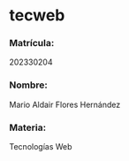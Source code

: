 # tecweb
### Matrícula:
202330204
### Nombre:
Mario Aldair Flores Hernández
### Materia:
Tecnologías Web
